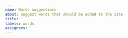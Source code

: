 ```yaml
---
name: Words suggestions
about: Suggest words that should be added to the site
title: ''
labels: words
assignees: ''
---
```

